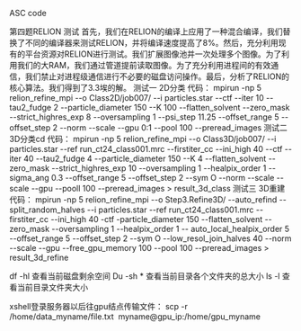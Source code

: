 ASC code

第四题RELION 测试
首先，我们在RELION的编译上应用了一种混合编译，我们替换了不同的编译器来测试RELION，并将编译速度提高了8%。然后，充分利用现有的平台资源对RELION进行测试。我们扩展图像池并一次处理多个图像。为了利用我们的大RAM，我们通过管道提前读取图像。为了充分利用进程间的有效通信，我们禁止对进程级通信进行不必要的磁盘访问操作。最后，分析了RELION的核心算法。我们得到了3.3埃的解。
测试一 2D分类
代码：
mpirun -np 5 relion_refine_mpi --o Class2D/job007/ --i particles.star --ctf --iter 10 --tau2_fudge 2 --particle_diameter 150 --K 100 --flatten_solvent --zero_mask --strict_highres_exp 8 --oversampling 1 --psi_step 11.25 --offset_range 5 --offset_step 2 --norm --scale --gpu 0:1 --pool 100 --preread_images
测试二 3D分类cd 
代码：
mpirun -np 5 relion_refine_mpi --o Class3D/job007/ --i particles.star --ref run_ct24_class001.mrc --firstiter_cc --ini_high 40 --ctf --iter 40 --tau2_fudge 4 --particle_diameter 150 --K  4 --flatten_solvent --zero_mask --strict_highres_exp 10 --oversampling 1 --healpix_order 1 --sigma_ang 0.3 --offset_range 5 --offset_step 2 --sym O --norm --scale --scale --gpu --pooll 100 --preread_images > result_3d_class
测试三 3D重建
代码：
mpirun -np 5 relion_refine_mpi --o Step3.Refine3D/ --auto_refind --split_random_halves --i particles.star --ref run_ct24_class001.mrc --firstiter_cc --ini_high 40 -ctf -particle_diameter 150 --flatten_solvent --zero_mask --oversampling 1 --healpix_order 1 -- auto_local_healpix_order 5 --offset_range 5 --offset_step 2 --sym O --low_resol_join_halves 40 --norm --scale --gpu --free_gpu_memory 100 --pool 100 --preread_images > result_3d_refine

df -hl 查看当前磁盘剩余空间
Du -sh * 查看当前目录各个文件夹的总大小
ls -l 查看当前目录文件夹大小

xshell登录服务器以后往gpu结点传输文件：
scp -r /home/data_myname/file.txt  myname@gpu_ip:/home/gpu_myname
